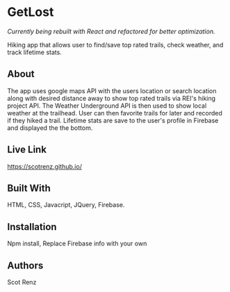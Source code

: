 # GetLost

*Currently being rebuilt with React and refactored for better optimization.*

Hiking app that allows user to find/save top rated trails, check weather, and track lifetime stats.

## About


The app uses google maps API with the users location or search location along with desired distance away to show top rated trails via REI's hiking project API. The Weather Underground API is then used to show local weather at the trailhead. User can then favorite trails for later and recorded if they hiked a trail. Lifetime stats are save to the user's profile in Firebase and displayed the the bottom.

## Live Link

https://scotrenz.github.io/ 

## Built With

HTML, CSS, Javacript, JQuery, Firebase.

## Installation

Npm install, Replace Firebase info with your own

## Authors

Scot Renz
